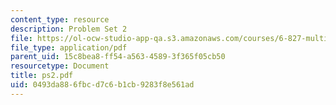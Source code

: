 ```yaml
---
content_type: resource
description: Problem Set 2
file: https://ol-ocw-studio-app-qa.s3.amazonaws.com/courses/6-827-multithreaded-parallelism-languages-and-compilers-fall-2002/0493da886fbcd7c6b1cb9283f8e561ad_ps2.pdf
file_type: application/pdf
parent_uid: 15c8bea8-ff54-a563-4589-3f365f05cb50
resourcetype: Document
title: ps2.pdf
uid: 0493da88-6fbc-d7c6-b1cb-9283f8e561ad
---
```

